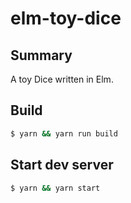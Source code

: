 # elm-toy-dice

## Summary

A toy Dice written in Elm.

## Build

```bash
$ yarn && yarn run build
```

## Start dev server

```bash
$ yarn && yarn start
```

